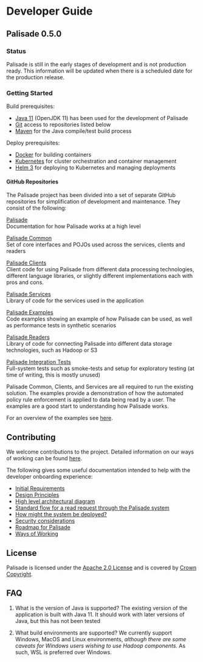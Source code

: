 <!---
Copyright 2018-2021 Crown Copyright

Licensed under the Apache License, Version 2.0 (the "License");
you may not use this file except in compliance with the License.
You may obtain a copy of the License at

  http://www.apache.org/licenses/LICENSE-2.0

Unless required by applicable law or agreed to in writing, software
distributed under the License is distributed on an "AS IS" BASIS,
WITHOUT WARRANTIES OR CONDITIONS OF ANY KIND, either express or implied.
See the License for the specific language governing permissions and
limitations under the License.
--->

# Developer Guide

## Palisade 0.5.0

### Status
Palisade is still in the early stages of development and is not production ready.
This information will be updated when there is a scheduled date for the production release.


### Getting Started
Build prerequisites:
* [Java 11](https://openjdk.java.net/projects/jdk/11/) (OpenJDK 11) has been used for the development of Palisade
* [Git](https://git-scm.com/) access to repositories listed below
* [Maven](https://maven.apache.org/) for the Java compile/test build process

Deploy prerequisites:
* [Docker](https://www.docker.com/) for building containers
* [Kubernetes](https://kubernetes.io/) for cluster orchestration and container management
* [Helm 3](https://helm.sh/) for deploying to Kubernetes and managing deployments


#### GitHub Repositories
The Palisade project has been divided into a set of separate GitHub repositories for simplification of development and maintenance.
They consist of the following:

[Palisade](https://gchq.github.io/Palisade)  
Documentation for how Palisade works at a high level

[Palisade Common](https://github.com/gchq/Palisade-common)  
Set of core interfaces and POJOs used across the services, clients and readers

[Palisade Clients](https://github.com/gchq/Palisade-clients)  
Client code for using Palisade from different data processing technologies, different language libraries, or slightly different implementations each with pros and cons.

[Palisade Services](https://github.com/gchq/Palisade-services)  
Library of code for the services used in the application

[Palisade Examples](https://github.com/gchq/Palisade-examples)  
Code examples showing an example of how Palisade can be used, as well as performance tests in synthetic scenarios

[Palisade Readers](https://github.com/gchq/Palisade-readers)  
Library of code for connecting Palisade into different data storage technologies, such as Hadoop or S3

[Palisade Integration Tests](https://github.com/gchq/Palisade-integration-tests)  
Full-system tests such as smoke-tests and setup for exploratory testing (at time of writing, this is mostly unused)


Palisade Common, Clients, and Services are all required to run the existing solution.
The examples provide a demonstration of how the automated policy rule enforcement is applied to data being read by a user.
The examples are a good start to understanding how Palisade works.

For an overview of the examples see [here](https://github.com/gchq/Palisade-examples).


## Contributing
We welcome contributions to the project.
Detailed information on our ways of working can be found [here](ways_of_working.md).

The following gives some useful documentation intended to help with the developer onboarding experience:
* [Initial Requirements](initial_requirements.md)
* [Design Principles](design_principles.md)
* [High level architectural diagram](component_descriptions.md)
* [Standard flow for a read request through the Palisade system](read_process.md)
* [How might the system be deployed?](deployments.md)
* [Security considerations](security_considerations.md)
* [Roadmap for Palisade](roadmap.md)
* [Ways of Working](ways_of_working.md)


## License
Palisade is licensed under the [Apache 2.0 License](https://www.apache.org/licenses/LICENSE-2.0) and is covered by [Crown Copyright](https://www.nationalarchives.gov.uk/information-management/re-using-public-sector-information/copyright-and-re-use/crown-copyright/).


## FAQ
1. What is the version of Java is supported?
   The existing version of the application is built with Java 11.
   It should work with later versions of Java, but this has not been tested

1. What build environments are supported?
   We currently support Windows, MacOS and Linux environments, _although there are some caveats for Windows users wishing to use Hadoop components._
   As such, WSL is preferred over Windows.
